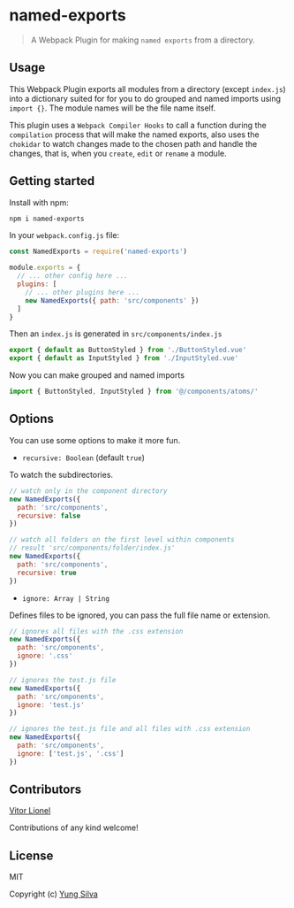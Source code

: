 # named-exports

> A Webpack Plugin for making `named exports` from a directory.

## Usage

This Webpack Plugin exports all modules from a directory (except `index.js`) into a dictionary suited for for you to do grouped and named imports using `import {}`. The module names will be the file name itself.

This plugin uses a `Webpack Compiler Hooks` to call a function during the `compilation` process that will make the named exports, also uses the `chokidar` to watch changes made to the chosen path and handle the changes, that is, when you `create`, `edit` or `rename` a module.

## Getting started

Install with npm:

```bash
npm i named-exports
```

In your `webpack.config.js` file:

```js
const NamedExports = require('named-exports')

module.exports = {
  // ... other config here ...
  plugins: [
    // ... other plugins here ...
    new NamedExports({ path: 'src/components' })
  ]
}
```

Then an `index.js` is generated in `src/components/index.js`

```js
export { default as ButtonStyled } from './ButtonStyled.vue'
export { default as InputStyled } from './InputStyled.vue'
```

Now you can make grouped and named imports

```js
import { ButtonStyled, InputStyled } from '@/components/atoms/'
```

## Options

You can use some options to make it more fun.

- `recursive: Boolean` (default `true`)

To watch the subdirectories.

  ```js
  // watch only in the component directory
  new NamedExports({
    path: 'src/components',
    recursive: false
  })

  // watch all folders on the first level within components
  // result 'src/components/folder/index.js'
  new NamedExports({
    path: 'src/components',
    recursive: true
  })
  ```

- `ignore: Array | String`

Defines files to be ignored, you can pass the full file name or extension.

  ```js
  // ignores all files with the .css extension
  new NamedExports({
    path: 'src/omponents',
    ignore: '.css'
  })

  // ignores the test.js file
  new NamedExports({
    path: 'src/omponents',
    ignore: 'test.js'
  })

  // ignores the test.js file and all files with .css extension
  new NamedExports({
    path: 'src/omponents',
    ignore: ['test.js', '.css']
  })
  ```


## Contributors

[Vitor Lionel](https://github.com/vitorleonel/)

Contributions of any kind welcome!


## License

MIT

Copyright (c) [Yung Silva](https://yungsilva.com)
